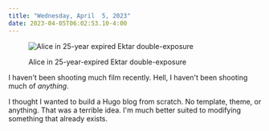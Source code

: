 ```yaml
---
title: "Wednesday, April  5, 2023"
date: 2023-04-05T06:02:53.10-4:00
---
```


 
<figure>

![Alice in 25-year expired Ektar double-exposure](/img/2023/20230405-ektar-frame.jpg)
<figcaption>Alice in 25-year-expired Ektar double-exposure</figcaption>
</figure>

I haven't been shooting much film recently. Hell, I haven't been shooting much of _anything_.

I thought I wanted to build a Hugo blog from scratch. No template, theme, or anything. That was a terrible idea. I'm much better suited to modifying something that already exists.
